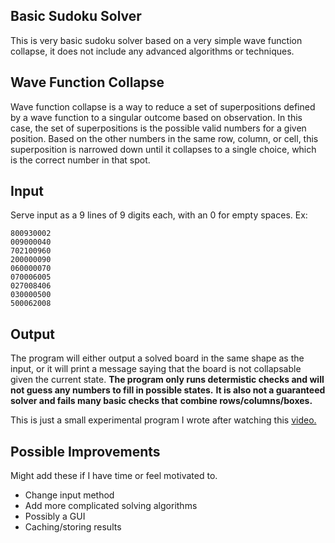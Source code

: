 ## Basic Sudoku Solver
This is very basic sudoku solver based on a very simple wave function collapse, it does not include any advanced algorithms or techniques.

## Wave Function Collapse
Wave function collapse is a way to reduce a set of superpositions defined by a wave function to a singular outcome based on observation.
In this case, the set of superpositions is the possible valid numbers for a given position.
Based on the other numbers in the same row, column, or cell, this superposition is narrowed down until it collapses to a single choice, which is the correct number in that spot.

## Input
Serve input as a 9 lines of 9 digits each, with an 0 for empty spaces.
Ex: 
```
800930002
009000040
702100960
200000090
060000070
070006005
027008406
030000500
500062008
```

## Output
The program will either output a solved board in the same shape as the input,
or it will print a message saying that the board is not collapsable given the current state.
**The program only runs determistic checks and will not guess any numbers to fill in possible states.**
**It is also not a guaranteed solver and fails many basic checks that combine rows/columns/boxes.**

This is just a small experimental program I wrote after watching this [video.](https://www.youtube.com/watch?v=2SuvO4Gi7uY)

## Possible Improvements
Might add these if I have time or feel motivated to.
- Change input method
- Add more complicated solving algorithms
- Possibly a GUI
- Caching/storing results